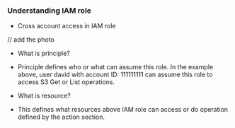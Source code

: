 ### Understanding IAM role

* Cross account access in IAM role

 // add the photo

 * What is principle?
 - Principle defines who or what can assume this role. In the example above,
 user david with account ID: 111111111 can assume this role to access S3 Get or List operations.

 * What is resource?
- This defines what resources above IAM role can access or do operation defined by the action section.  
